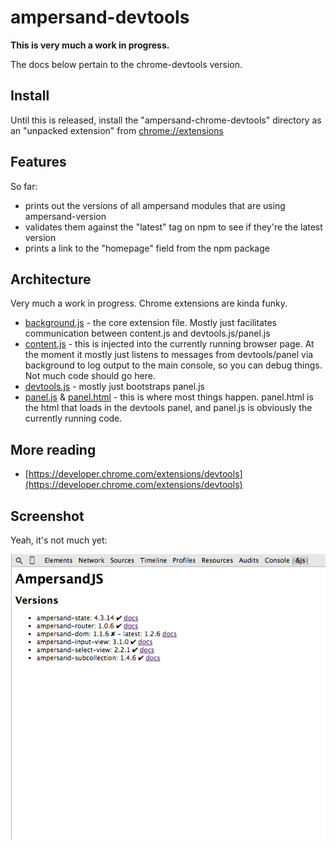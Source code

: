 # ampersand-devtools

**This is very much a work in progress.**

The docs below pertain to the chrome-devtools version.

## Install

Until this is released, install the "ampersand-chrome-devtools" directory as an "unpacked extension" from [chrome://extensions](chrome://extensions)

## Features

So far:

* prints out the versions of all ampersand modules that are using ampersand-version
* validates them against the "latest" tag on npm to see if they're the latest version
* prints a link to the "homepage" field from the npm package

## Architecture

Very much a work in progress. Chrome extensions are kinda funky.

* [background.js](./ampersand-chrome-devtools/background.js) - the core extension file. Mostly just facilitates communication between content.js and devtools.js/panel.js
* [content.js](./ampersand-chrome-devtools/content.js) - this is injected into the currently running browser page. At the moment it mostly just listens to messages from devtools/panel via background to log output to the main console, so you can debug things. Not much code should go here.
* [devtools.js](./ampersand-chrome-devtools/devtools.js) - mostly just bootstraps panel.js
* [panel.js](./ampersand-chrome-devtools/panel.js) & [panel.html](./ampersand-chrome-devtools/panel.html) - this is where most things happen. panel.html is the html that loads in the devtools panel, and panel.js is obviously the currently running code.

## More reading

* [https://developer.chrome.com/extensions/devtools](https://developer.chrome.com/extensions/devtools)

## Screenshot

Yeah, it's not much yet:

![](./docs/screenshot.png)
